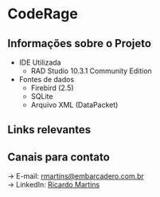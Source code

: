 # CodeRage
## Informações sobre o Projeto
* IDE Utilizada
  * RAD Studio 10.3.1 Community Edition
* Fontes de dados
  * Firebird (2.5)
  * SQLite
  * Arquivo XML (DataPacket)

## Links relevantes

## Canais para contato
&rarr; E-mail: rmartins@embarcadero.com.br  
&rarr; LinkedIn: [Ricardo Martins](https://www.linkedin.com/in/ricardo-martins-94b70362/)
